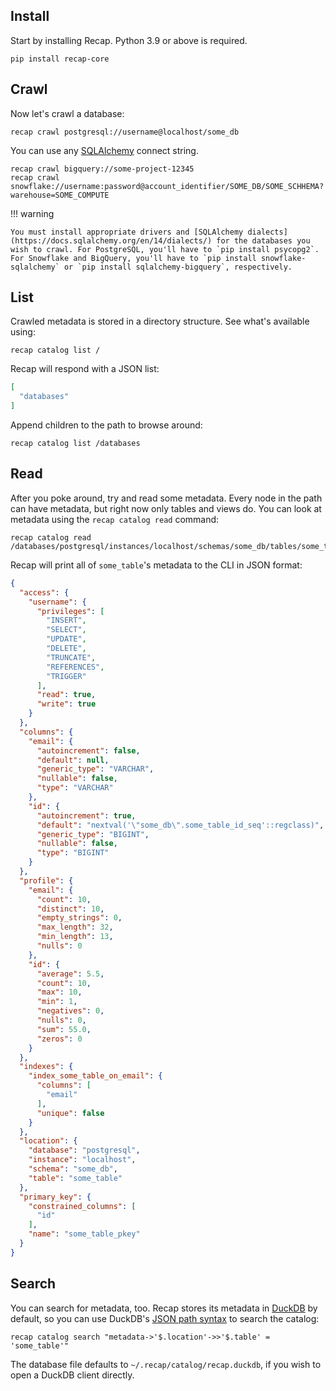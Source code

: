 ## Install

Start by installing Recap. Python 3.9 or above is required.

    pip install recap-core

## Crawl

Now let's crawl a database:

    recap crawl postgresql://username@localhost/some_db

You can use any [SQLAlchemy](https://docs.sqlalchemy.org/en/14/dialects/) connect string.

    recap crawl bigquery://some-project-12345
    recap crawl snowflake://username:password@account_identifier/SOME_DB/SOME_SCHHEMA?warehouse=SOME_COMPUTE

!!! warning

    You must install appropriate drivers and [SQLAlchemy dialects](https://docs.sqlalchemy.org/en/14/dialects/) for the databases you wish to crawl. For PostgreSQL, you'll have to `pip install psycopg2`. For Snowflake and BigQuery, you'll have to `pip install snowflake-sqlalchemy` or `pip install sqlalchemy-bigquery`, respectively.

## List

Crawled metadata is stored in a directory structure. See what's available using:

    recap catalog list /

Recap will respond with a JSON list:

```json
[
  "databases"
]
```

Append children to the path to browse around:

    recap catalog list /databases

## Read

After you poke around, try and read some metadata. Every node in the path can have metadata, but right now only tables and views do. You can look at metadata using the `recap catalog read` command:

    recap catalog read /databases/postgresql/instances/localhost/schemas/some_db/tables/some_table

Recap will print all of `some_table`'s metadata to the CLI in JSON format:

```json
{
  "access": {
    "username": {
      "privileges": [
        "INSERT",
        "SELECT",
        "UPDATE",
        "DELETE",
        "TRUNCATE",
        "REFERENCES",
        "TRIGGER"
      ],
      "read": true,
      "write": true
    }
  },
  "columns": {
    "email": {
      "autoincrement": false,
      "default": null,
      "generic_type": "VARCHAR",
      "nullable": false,
      "type": "VARCHAR"
    },
    "id": {
      "autoincrement": true,
      "default": "nextval('\"some_db\".some_table_id_seq'::regclass)",
      "generic_type": "BIGINT",
      "nullable": false,
      "type": "BIGINT"
    }
  },
  "profile": {
    "email": {
      "count": 10,
      "distinct": 10,
      "empty_strings": 0,
      "max_length": 32,
      "min_length": 13,
      "nulls": 0
    },
    "id": {
      "average": 5.5,
      "count": 10,
      "max": 10,
      "min": 1,
      "negatives": 0,
      "nulls": 0,
      "sum": 55.0,
      "zeros": 0
    }
  },
  "indexes": {
    "index_some_table_on_email": {
      "columns": [
        "email"
      ],
      "unique": false
    }
  },
  "location": {
    "database": "postgresql",
    "instance": "localhost",
    "schema": "some_db",
    "table": "some_table"
  },
  "primary_key": {
    "constrained_columns": [
      "id"
    ],
    "name": "some_table_pkey"
  }
}
```

## Search

You can search for metadata, too. Recap stores its metadata in [DuckDB](https://duckdb.org) by default, so you can use DuckDB's [JSON path syntax](https://duckdb.org/docs/extensions/json) to search the catalog:

    recap catalog search "metadata->'$.location'->>'$.table' = 'some_table'"

The database file defaults to `~/.recap/catalog/recap.duckdb`, if you wish to open a DuckDB client directly.
